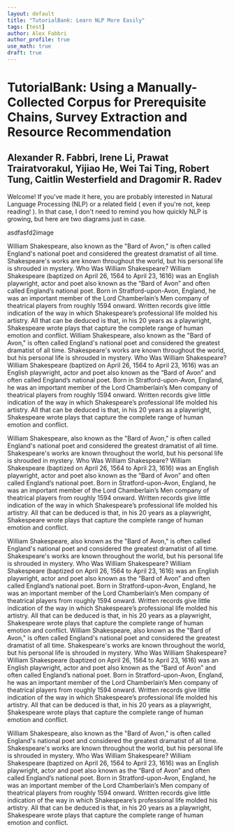 ```yaml
---
layout: default
title: "TutorialBank: Learn NLP More Easily"
tags: [test]
author: Alex Fabbri
author_profile: true
use_math: true
draft: true
---
```


# TutorialBank: Using a Manually-Collected Corpus for Prerequisite Chains, Survey Extraction and Resource Recommendation
## Alexander R. Fabbri, Irene Li, Prawat Trairatvorakul, Yijiao He, Wei Tai Ting, Robert Tung, Caitlin Westerfield and  Dragomir R. Radev

Welcome! If you've made it here, you are probably interested in Natural Language Processing \(NLP\) or a related field \( even if you're not, keep reading! \). In that case, I don't need to remind you how quickly NLP is growing, but here are two diagrams just in case. 


asdfasfd2image

William Shakespeare, also known as the "Bard of Avon," is often called England's national poet and considered the greatest dramatist of all time. Shakespeare's works are known throughout the world, but his personal life is shrouded in mystery.
Who Was William Shakespeare?
William Shakespeare (baptized on April 26, 1564 to April 23, 1616) was an English playwright, actor and poet also known as the “Bard of Avon” and often called England’s national poet. Born in Stratford-upon-Avon, England, he was an important member of the Lord Chamberlain’s Men company of theatrical players from roughly 1594 onward. Written records give little indication of the way in which Shakespeare’s professional life molded his artistry. All that can be deduced is that, in his 20 years as a playwright, Shakespeare wrote plays that capture the complete range of human emotion and conflict.
William Shakespeare, also known as the "Bard of Avon," is often called England's national poet and considered the greatest dramatist of all time. Shakespeare's works are known throughout the world, but his personal life is shrouded in mystery.
Who Was William Shakespeare?
William Shakespeare (baptized on April 26, 1564 to April 23, 1616) was an English playwright, actor and poet also known as the “Bard of Avon” and often called England’s national poet. Born in Stratford-upon-Avon, England, he was an important member of the Lord Chamberlain’s Men company of theatrical players from roughly 1594 onward. Written records give little indication of the way in which Shakespeare’s professional life molded his artistry. All that can be deduced is that, in his 20 years as a playwright, Shakespeare wrote plays that capture the complete range of human emotion and conflict.

William Shakespeare, also known as the "Bard of Avon," is often called England's national poet and considered the greatest dramatist of all time. Shakespeare's works are known throughout the world, but his personal life is shrouded in mystery.
Who Was William Shakespeare?
William Shakespeare (baptized on April 26, 1564 to April 23, 1616) was an English playwright, actor and poet also known as the “Bard of Avon” and often called England’s national poet. Born in Stratford-upon-Avon, England, he was an important member of the Lord Chamberlain’s Men company of theatrical players from roughly 1594 onward. Written records give little indication of the way in which Shakespeare’s professional life molded his artistry. All that can be deduced is that, in his 20 years as a playwright, Shakespeare wrote plays that capture the complete range of human emotion and conflict.

William Shakespeare, also known as the "Bard of Avon," is often called England's national poet and considered the greatest dramatist of all time. Shakespeare's works are known throughout the world, but his personal life is shrouded in mystery.
Who Was William Shakespeare?
William Shakespeare (baptized on April 26, 1564 to April 23, 1616) was an English playwright, actor and poet also known as the “Bard of Avon” and often called England’s national poet. Born in Stratford-upon-Avon, England, he was an important member of the Lord Chamberlain’s Men company of theatrical players from roughly 1594 onward. Written records give little indication of the way in which Shakespeare’s professional life molded his artistry. All that can be deduced is that, in his 20 years as a playwright, Shakespeare wrote plays that capture the complete range of human emotion and conflict.
William Shakespeare, also known as the "Bard of Avon," is often called England's national poet and considered the greatest dramatist of all time. Shakespeare's works are known throughout the world, but his personal life is shrouded in mystery.
Who Was William Shakespeare?
William Shakespeare (baptized on April 26, 1564 to April 23, 1616) was an English playwright, actor and poet also known as the “Bard of Avon” and often called England’s national poet. Born in Stratford-upon-Avon, England, he was an important member of the Lord Chamberlain’s Men company of theatrical players from roughly 1594 onward. Written records give little indication of the way in which Shakespeare’s professional life molded his artistry. All that can be deduced is that, in his 20 years as a playwright, Shakespeare wrote plays that capture the complete range of human emotion and conflict.

William Shakespeare, also known as the "Bard of Avon," is often called England's national poet and considered the greatest dramatist of all time. Shakespeare's works are known throughout the world, but his personal life is shrouded in mystery.
Who Was William Shakespeare?
William Shakespeare (baptized on April 26, 1564 to April 23, 1616) was an English playwright, actor and poet also known as the “Bard of Avon” and often called England’s national poet. Born in Stratford-upon-Avon, England, he was an important member of the Lord Chamberlain’s Men company of theatrical players from roughly 1594 onward. Written records give little indication of the way in which Shakespeare’s professional life molded his artistry. All that can be deduced is that, in his 20 years as a playwright, Shakespeare wrote plays that capture the complete range of human emotion and conflict.
